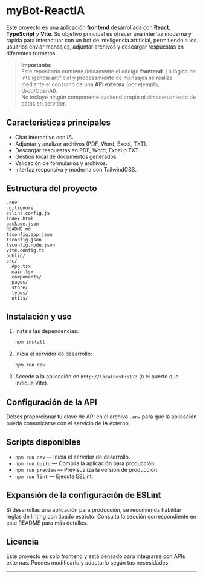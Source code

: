 # myBot-ReactIA

Este proyecto es una aplicación **frontend** desarrollada con **React**, **TypeScript** y **Vite**. Su objetivo principal es ofrecer una interfaz moderna y rápida para interactuar con un bot de inteligencia artificial, permitiendo a los usuarios enviar mensajes, adjuntar archivos y descargar respuestas en diferentes formatos.

> **Importante:**  
> Este repositorio contiene únicamente el código **frontend**. La lógica de inteligencia artificial y procesamiento de mensajes se realiza mediante el consumo de una **API externa** (por ejemplo, Groq/OpenAI).  
> No incluye ningún componente backend propio ni almacenamiento de datos en servidor.

## Características principales

- Chat interactivo con IA.
- Adjuntar y analizar archivos (PDF, Word, Excel, TXT).
- Descargar respuestas en PDF, Word, Excel o TXT.
- Gestión local de documentos generados.
- Validación de formularios y archivos.
- Interfaz responsiva y moderna con TailwindCSS.

## Estructura del proyecto

```
.env
.gitignore
eslint.config.js
index.html
package.json
README.md
tsconfig.app.json
tsconfig.json
tsconfig.node.json
vite.config.ts
public/
src/
  App.tsx
  main.tsx
  components/
  pages/
  store/
  types/
  utils/
```

## Instalación y uso

1. Instala las dependencias:
   ```sh
   npm install
   ```
2. Inicia el servidor de desarrollo:
   ```sh
   npm run dev
   ```
3. Accede a la aplicación en `http://localhost:5173` (o el puerto que indique Vite).

## Configuración de la API

Debes proporcionar tu clave de API en el archivo `.env` para que la aplicación pueda comunicarse con el servicio de IA externo.

## Scripts disponibles

- `npm run dev` — Inicia el servidor de desarrollo.
- `npm run build` — Compila la aplicación para producción.
- `npm run preview` — Previsualiza la versión de producción.
- `npm run lint` — Ejecuta ESLint.

## Expansión de la configuración de ESLint

Si desarrollas una aplicación para producción, se recomienda habilitar reglas de linting con tipado estricto. Consulta la sección correspondiente en este README para más detalles.

## Licencia

Este proyecto es solo frontend y está pensado para integrarse con APIs externas. Puedes modificarlo y adaptarlo según tus necesidades.

---